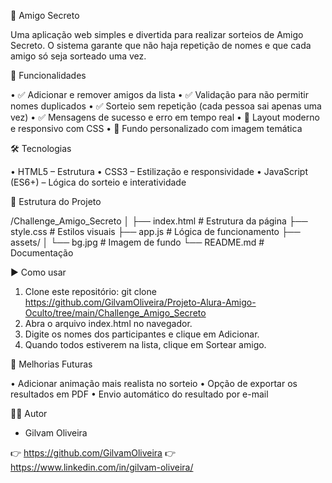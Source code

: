 🎁 Amigo Secreto

  Uma aplicação web simples e divertida para realizar sorteios de Amigo Secreto.
  O sistema garante que não haja repetição de nomes e que cada amigo só seja sorteado uma vez.

🚀 Funcionalidades

  •	✅ Adicionar e remover amigos da lista
  •	✅ Validação para não permitir nomes duplicados
  •	✅ Sorteio sem repetição (cada pessoa sai apenas uma vez)
  •	✅ Mensagens de sucesso e erro em tempo real
  •	🎨 Layout moderno e responsivo com CSS
  •	🌄 Fundo personalizado com imagem temática

🛠 Tecnologias

  •	HTML5 – Estrutura
  •	CSS3 – Estilização e responsividade
  •	JavaScript (ES6+) – Lógica do sorteio e interatividade

📂 Estrutura do Projeto

  /Challenge_Amigo_Secreto
  │
  ├── index.html    # Estrutura da página
  ├── style.css     # Estilos visuais
  ├── app.js        # Lógica de funcionamento
  ├── assets/
  │   └── bg.jpg    # Imagem de fundo
  └── README.md     # Documentação

▶️ Como usar

  1.	Clone este repositório:
    git clone https://github.com/GilvamOliveira/Projeto-Alura-Amigo-Oculto/tree/main/Challenge_Amigo_Secreto
  2.	Abra o arquivo index.html no navegador.
  3.	Digite os nomes dos participantes e clique em Adicionar.
  4.	Quando todos estiverem na lista, clique em Sortear amigo.

🎯 Melhorias Futuras

  •	Adicionar animação mais realista no sorteio
  •	Opção de exportar os resultados em PDF
  •	Envio automático do resultado por e-mail

👨‍💻 Autor
- Gilvam Oliveira

👉 https://github.com/GilvamOliveira
👉 https://www.linkedin.com/in/gilvam-oliveira/










